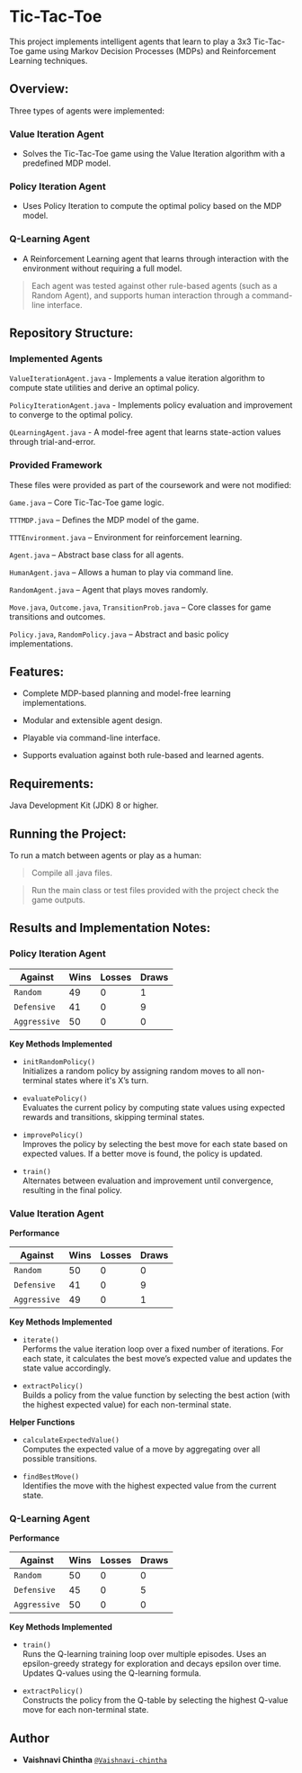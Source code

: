 # Tic-Tac-Toe

This project implements intelligent agents that learn to play a 3x3 Tic-Tac-Toe game using Markov Decision Processes (MDPs) and Reinforcement Learning techniques.

## Overview:

Three types of agents were implemented:

### Value Iteration Agent

- Solves the Tic-Tac-Toe game using the Value Iteration algorithm with a predefined MDP model.

### Policy Iteration Agent

- Uses Policy Iteration to compute the optimal policy based on the MDP model.

### Q-Learning Agent

- A Reinforcement Learning agent that learns through interaction with the environment without requiring a full model.

> Each agent was tested against other rule-based agents (such as a Random Agent), and supports human interaction through a command-line interface.

## Repository Structure:

### Implemented Agents

`ValueIterationAgent.java` -
Implements a value iteration algorithm to compute state utilities and derive an optimal policy.

`PolicyIterationAgent.java` -
Implements policy evaluation and improvement to converge to the optimal policy.

`QLearningAgent.java` -
A model-free agent that learns state-action values through trial-and-error.

### Provided Framework

These files were provided as part of the coursework and were not modified:

`Game.java` – Core Tic-Tac-Toe game logic.

`TTTMDP.java` – Defines the MDP model of the game.

`TTTEnvironment.java` – Environment for reinforcement learning.

`Agent.java` – Abstract base class for all agents.

`HumanAgent.java` – Allows a human to play via command line.

`RandomAgent.java` – Agent that plays moves randomly.

`Move.java`, `Outcome.java`, `TransitionProb.java` – Core classes for game transitions and outcomes.

`Policy.java`, `RandomPolicy.java` – Abstract and basic policy implementations.

## Features:

- Complete MDP-based planning and model-free learning implementations.

- Modular and extensible agent design.

- Playable via command-line interface.

- Supports evaluation against both rule-based and learned agents.

## Requirements:

Java Development Kit (JDK) 8 or higher.

## Running the Project:

To run a match between agents or play as a human:

> Compile all .java files.

> Run the main class or test files provided with the project check the game outputs.

<!-- ## Learning Algorithms

### Value Iteration

- Computes utilities of all states iteratively using the Bellman equation.
- Converges when the change in utility values falls below a threshold.

### Policy Iteration

- Alternates between evaluating the current policy and improving it.
- Guarantees convergence to the optimal policy for finite MDPs.

### Q-Learning

- Learns the optimal action-value function through exploration and exploitation.

- Does not require a model of the environment. -->

## Results and Implementation Notes:

### Policy Iteration Agent

| Against      | Wins | Losses | Draws |
| ------------ | ---- | ------ | ----- |
| `Random`     | 49   | 0      | 1     |
| `Defensive`  | 41   | 0      | 9     |
| `Aggressive` | 50   | 0      | 0     |

**Key Methods Implemented**

- `initRandomPolicy()`  
  Initializes a random policy by assigning random moves to all non-terminal states where it's X’s turn.

- `evaluatePolicy()`  
  Evaluates the current policy by computing state values using expected rewards and transitions, skipping terminal states.

- `improvePolicy()`  
  Improves the policy by selecting the best move for each state based on expected values. If a better move is found, the policy is updated.

- `train()`  
  Alternates between evaluation and improvement until convergence, resulting in the final policy.

### Value Iteration Agent

**Performance**

| Against      | Wins | Losses | Draws |
| ------------ | ---- | ------ | ----- |
| `Random`     | 50   | 0      | 0     |
| `Defensive`  | 41   | 0      | 9     |
| `Aggressive` | 49   | 0      | 1     |

**Key Methods Implemented**

- `iterate()`  
  Performs the value iteration loop over a fixed number of iterations. For each state, it calculates the best move’s expected value and updates the state value accordingly.

- `extractPolicy()`  
  Builds a policy from the value function by selecting the best action (with the highest expected value) for each non-terminal state.

**Helper Functions**

- `calculateExpectedValue()`  
  Computes the expected value of a move by aggregating over all possible transitions.

- `findBestMove()`  
  Identifies the move with the highest expected value from the current state.

### Q-Learning Agent

**Performance**

| Against      | Wins | Losses | Draws |
| ------------ | ---- | ------ | ----- |
| `Random`     | 50   | 0      | 0     |
| `Defensive`  | 45   | 0      | 5     |
| `Aggressive` | 50   | 0      | 0     |

**Key Methods Implemented**

- `train()`  
  Runs the Q-learning training loop over multiple episodes. Uses an epsilon-greedy strategy for exploration and decays epsilon over time. Updates Q-values using the Q-learning formula.

- `extractPolicy()`  
  Constructs the policy from the Q-table by selecting the highest Q-value move for each non-terminal state.

## Author

- **Vaishnavi Chintha** [`@Vaishnavi-chintha`](https://github.com/Vaishnavi-chintha)
